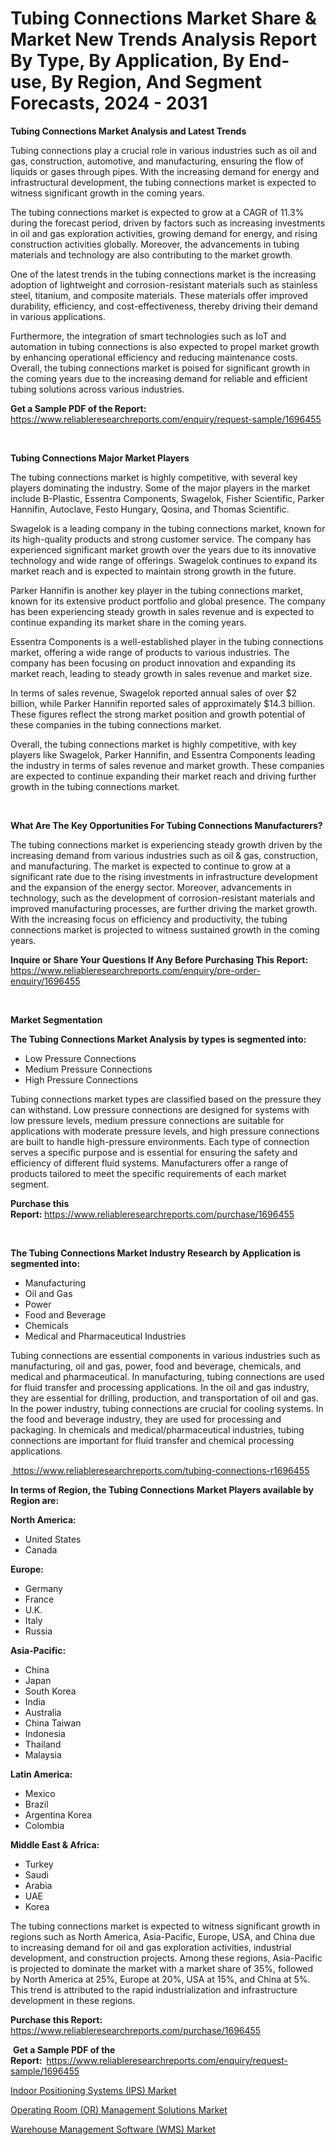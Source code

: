 <p><h1>Tubing Connections Market Share & Market New Trends Analysis Report By Type, By Application, By End-use, By Region, And Segment Forecasts, 2024 - 2031</h1></p><p><strong>Tubing Connections Market Analysis and Latest Trends</strong></p>
<p><p>Tubing connections play a crucial role in various industries such as oil and gas, construction, automotive, and manufacturing, ensuring the flow of liquids or gases through pipes. With the increasing demand for energy and infrastructural development, the tubing connections market is expected to witness significant growth in the coming years.</p><p>The tubing connections market is expected to grow at a CAGR of 11.3% during the forecast period, driven by factors such as increasing investments in oil and gas exploration activities, growing demand for energy, and rising construction activities globally. Moreover, the advancements in tubing materials and technology are also contributing to the market growth.</p><p>One of the latest trends in the tubing connections market is the increasing adoption of lightweight and corrosion-resistant materials such as stainless steel, titanium, and composite materials. These materials offer improved durability, efficiency, and cost-effectiveness, thereby driving their demand in various applications.</p><p>Furthermore, the integration of smart technologies such as IoT and automation in tubing connections is also expected to propel market growth by enhancing operational efficiency and reducing maintenance costs. Overall, the tubing connections market is poised for significant growth in the coming years due to the increasing demand for reliable and efficient tubing solutions across various industries.</p></p>
<p><strong>Get a Sample PDF of the Report:&nbsp;</strong> <a href="https://www.reliableresearchreports.com/enquiry/request-sample/1696455">https://www.reliableresearchreports.com/enquiry/request-sample/1696455</a></p>
<p>&nbsp;</p>
<p><strong>Tubing Connections Major Market Players</strong></p>
<p><p>The tubing connections market is highly competitive, with several key players dominating the industry. Some of the major players in the market include B-Plastic, Essentra Components, Swagelok, Fisher Scientific, Parker Hannifin, Autoclave, Festo Hungary, Qosina, and Thomas Scientific.</p><p>Swagelok is a leading company in the tubing connections market, known for its high-quality products and strong customer service. The company has experienced significant market growth over the years due to its innovative technology and wide range of offerings. Swagelok continues to expand its market reach and is expected to maintain strong growth in the future.</p><p>Parker Hannifin is another key player in the tubing connections market, known for its extensive product portfolio and global presence. The company has been experiencing steady growth in sales revenue and is expected to continue expanding its market share in the coming years.</p><p>Essentra Components is a well-established player in the tubing connections market, offering a wide range of products to various industries. The company has been focusing on product innovation and expanding its market reach, leading to steady growth in sales revenue and market size.</p><p>In terms of sales revenue, Swagelok reported annual sales of over $2 billion, while Parker Hannifin reported sales of approximately $14.3 billion. These figures reflect the strong market position and growth potential of these companies in the tubing connections market.</p><p>Overall, the tubing connections market is highly competitive, with key players like Swagelok, Parker Hannifin, and Essentra Components leading the industry in terms of sales revenue and market growth. These companies are expected to continue expanding their market reach and driving further growth in the tubing connections market.</p></p>
<p>&nbsp;</p>
<p><strong>What Are The Key Opportunities For Tubing Connections Manufacturers?</strong></p>
<p><p>The tubing connections market is experiencing steady growth driven by the increasing demand from various industries such as oil & gas, construction, and manufacturing. The market is expected to continue to grow at a significant rate due to the rising investments in infrastructure development and the expansion of the energy sector. Moreover, advancements in technology, such as the development of corrosion-resistant materials and improved manufacturing processes, are further driving the market growth. With the increasing focus on efficiency and productivity, the tubing connections market is projected to witness sustained growth in the coming years.</p></p>
<p><strong>Inquire or Share Your Questions If Any Before Purchasing This Report:</strong> <a href="https://www.reliableresearchreports.com/enquiry/pre-order-enquiry/1696455">https://www.reliableresearchreports.com/enquiry/pre-order-enquiry/1696455</a></p>
<p>&nbsp;</p>
<p><strong>Market Segmentation</strong></p>
<p><strong>The Tubing Connections Market Analysis by types is segmented into:</strong></p>
<p><ul><li>Low Pressure Connections</li><li>Medium Pressure Connections</li><li>High Pressure Connections</li></ul></p>
<p><p>Tubing connections market types are classified based on the pressure they can withstand. Low pressure connections are designed for systems with low pressure levels, medium pressure connections are suitable for applications with moderate pressure levels, and high pressure connections are built to handle high-pressure environments. Each type of connection serves a specific purpose and is essential for ensuring the safety and efficiency of different fluid systems. Manufacturers offer a range of products tailored to meet the specific requirements of each market segment.</p></p>
<p><strong>Purchase this Report:&nbsp;</strong><a href="https://www.reliableresearchreports.com/purchase/1696455">https://www.reliableresearchreports.com/purchase/1696455</a></p>
<p>&nbsp;</p>
<p><strong>The Tubing Connections Market Industry Research by Application is segmented into:</strong></p>
<p><ul><li>Manufacturing</li><li>Oil and Gas</li><li>Power</li><li>Food and Beverage</li><li>Chemicals</li><li>Medical and Pharmaceutical Industries</li></ul></p>
<p><p>Tubing connections are essential components in various industries such as manufacturing, oil and gas, power, food and beverage, chemicals, and medical and pharmaceutical. In manufacturing, tubing connections are used for fluid transfer and processing applications. In the oil and gas industry, they are essential for drilling, production, and transportation of oil and gas. In the power industry, tubing connections are crucial for cooling systems. In the food and beverage industry, they are used for processing and packaging. In chemicals and medical/pharmaceutical industries, tubing connections are important for fluid transfer and chemical processing applications.</p></p>
<p><a href="https://www.reliableresearchreports.com/tubing-connections-r1696455">&nbsp;https://www.reliableresearchreports.com/tubing-connections-r1696455</a></p>
<p><strong>In terms of Region, the Tubing Connections Market Players available by Region are:</strong></p>
<p>
    <p> <strong> North America: </strong>
        <ul>
            <li>United States</li>
            <li>Canada</li>
        </ul>
        </p> 
    <p> <strong> Europe: </strong>
        <ul>
            <li>Germany</li>
            <li>France</li>
            <li>U.K.</li>
            <li>Italy</li>
            <li>Russia</li>
        </ul>
        </p> 
    <p> <strong> Asia-Pacific: </strong>
        <ul>
            <li>China</li>
            <li>Japan</li>
            <li>South Korea</li>
            <li>India</li>
            <li>Australia</li>
            <li>China Taiwan</li>
            <li>Indonesia</li>
            <li>Thailand</li>
            <li>Malaysia</li>
        </ul>
        </p> 
    <p> <strong> Latin America: </strong>
        <ul>
            <li>Mexico</li>
            <li>Brazil</li>
            <li>Argentina Korea</li>
            <li>Colombia</li>
        </ul>
        </p> 
    <p> <strong> Middle East & Africa: </strong>
        <ul>
            <li>Turkey</li>
            <li>Saudi</li>
            <li>Arabia</li>
            <li>UAE</li>
            <li>Korea</li>
        </ul>
    </p>
    </p>
<p><p>The tubing connections market is expected to witness significant growth in regions such as North America, Asia-Pacific, Europe, USA, and China due to increasing demand for oil and gas exploration activities, industrial development, and construction projects. Among these regions, Asia-Pacific is projected to dominate the market with a market share of 35%, followed by North America at 25%, Europe at 20%, USA at 15%, and China at 5%. This trend is attributed to the rapid industrialization and infrastructure development in these regions.</p></p>
<p><strong>Purchase this Report: </strong><a href="https://www.reliableresearchreports.com/purchase/1696455">https://www.reliableresearchreports.com/purchase/1696455</a></p>
<p>&nbsp;<strong>Get a Sample PDF of the Report:&nbsp;&nbsp;</strong><a href="https://www.reliableresearchreports.com/enquiry/request-sample/1696455">https://www.reliableresearchreports.com/enquiry/request-sample/1696455</a></p>
<p><strong></strong></p>
<p><p><a href="https://github.com/luckyshygirl/Market-Research-Report-List-5/blob/main/indoor-positioning-systems-ips-market.md">Indoor Positioning Systems (IPS) Market</a></p><p><a href="https://github.com/arionmp/Market-Research-Report-List-4/blob/main/operating-room-or-management-solutions-market.md">Operating Room (OR) Management Solutions Market</a></p><p><a href="https://github.com/markusgodoy/Market-Research-Report-List-4/blob/main/warehouse-management-software-wms-market.md">Warehouse Management Software (WMS) Market</a></p></p>
